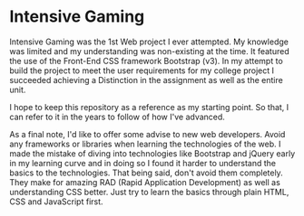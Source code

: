 # Intensive Gaming

Intensive Gaming was the 1st Web project I ever attempted. My knowledge was limited and my understanding was non-existing at the time. It featured the use of the Front-End CSS framework Bootstrap (v3). In my attempt to build the project to meet the user requirements for my college project I succeeded achieving a Distinction in the assignment as well as the entire unit.

I hope to keep this repository as a reference as my starting point. So that, I can refer to it in the years to follow of how I've advanced.

As a final note, I'd like to offer some advise to new web developers. Avoid any frameworks or libraries when learning the technologies of the web. I made the mistake of diving into technologies like Bootstrap and jQuery early in my learning curve and in doing so I found it harder to understand the basics to the technologies. That being said, don't avoid them completely. They make for amazing RAD (Rapid Application Development) as well as understanding CSS better. Just try to learn the basics through plain HTML, CSS and JavaScript first.
